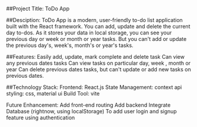 ##Project Title: ToDo App

##Desciption: ToDo App is a modern, user-friendly to-do list application built with the React framework. 
You can add, update and delete the current day to-dos. As it stores your data in local storage, you can see your previous day or week or month or year tasks. But you can't add or update the previous day's, week's, month's or year's tasks.

##Features:
Easily add, update, mark complete and delete task
Can view any previous dates tasks
Can view tasks  on particular day, week , month or year
Can delete previous dates tasks, but can't update or add new tasks on previous dates.

##Technology Stack: 
Frontend: React.js
State Management: context api
styling: css, material ui 
Build Tool: vite

Future Enhancement: 
Add front-end routing
Add backend
Integrate Database (rightnow, using localStorage)
To add user login and signup feature using authentication 
